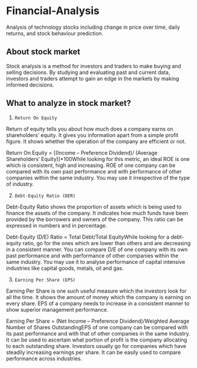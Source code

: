 # Financial-Analysis

 Analysis of technology stocks including change in price over time, daily returns, and stock behaviour prediction.

## About stock market

Stock analysis is a method for investors and traders to make buying and selling decisions. By studying and evaluating past and current data, investors and traders attempt to gain an edge in the markets by making informed decisions.

## What to analyze in stock market?
1. `Return On Equity`

Return of equity tells you about how much does a company earns on shareholders’ equity. It gives you information apart from a simple profit figure. It shows whether the operation of the company are efficient or not.

Return On Equity = [(Income – Preference Dividend)/ (Average Shareholders’ Equity)]*100While looking for this metric, an ideal ROE is one which is consistent, high and increasing. ROE of one company can be compared with its own past performance and with performance of other companies within the same industry. You may use it irrespective of the type of industry.

2. `Debt-Equity Ratio (DER)`

Debt-Equity Ratio shows the proportion of assets which is being used to finance the assets of the company. It indicates how much funds have been provided by the borrowers and owners of the company. This ratio can be expressed in numbers and in percentage.

Debt-Equity (D/E) Ratio = Total Debt/Total EquityWhile looking for a debt-equity ratio, go for the ones which are lower than others and are decreasing in a consistent manner. You can compare D/E of one company with its own past performance and with performance of other companies within the same industry. You may use it to analyse performance of capital intensive industries like capital goods, metals, oil and gas.

3. `Earning Per Share (EPS)`

Earning Per Share is one such useful measure which the investors look for all the time. It shows the amount of money which the company is earning on every share. EPS of a company needs to increase in a consistent manner to show superior management performance.

Earning Per Share = (Net Income – Preference Dividend)/Weighted Average Number of Shares OutstandingEPS of one company can be compared with its past performance and with that of other companies in the same industry. It can be used to ascertain what portion of profit is the company allocating to each outstanding share. Investors usually go for companies which have steadily increasing earnings per share. It can be easily used to compare performance across industries.
